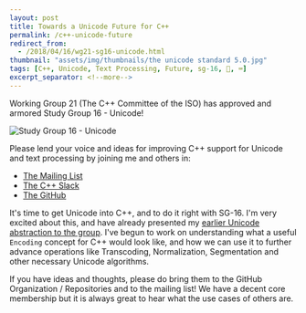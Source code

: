 ```yaml
---
layout: post
title: Towards a Unicode Future for C++
permalink: /c++-unicode-future
redirect_from:
  - /2018/04/16/wg21-sg16-unicode.html
thumbnail: "assets/img/thumbnails/the unicode standard 5.0.jpg"
tags: [C++, Unicode, Text Processing, Future, sg-16, 🤝, ⌨️]
excerpt_separator: <!--more-->
---
```


Working Group 21 (The C++ Committee of the ISO) has approved and armored Study Group 16 - Unicode!

<!--more-->

![Study Group 16 - Unicode](https://avatars0.githubusercontent.com/u/37915533?s=200&v=4)

Please lend your voice and ideas for improving C++ support for Unicode and text processing by joining me and others in:


- [The Mailing List](http://www.open-std.org/mailman/listinfo/unicode)
- [The C++ Slack](https://cpplang.slack.com/messages/sg16-unicode)
- [The GitHub](https://github.com/sg16-unicode)

It's time to get Unicode into C++, and to do it right with SG-16. I'm very excited about this, and have already presented my [earlier Unicode abstraction to the group](/_presentations/unicode/sg16/2018.03.07%20-%20ThePhD%20-%20a%20rudimentary%20unicode%20abstraction.pdf). I've begun to work on understanding what a useful `Encoding` concept for C++ would look like, and how we can use it to further advance operations like Transcoding, Normalization, Segmentation and other necessary Unicode algorithms.

If you have ideas and thoughts, please do bring them to the GitHub Organization / Repositories and to the mailing list! We have a decent core membership but it is always great to hear what the use cases of others are.
